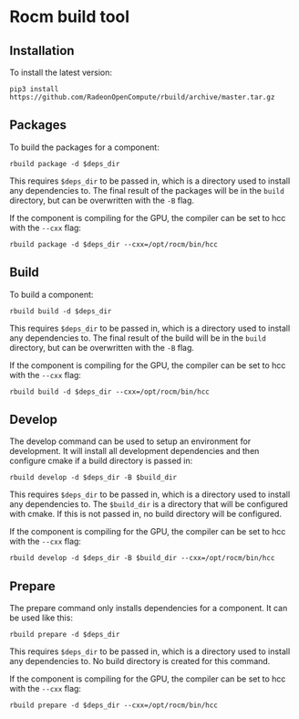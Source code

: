# Rocm build tool

## Installation

To install the latest version:

```
pip3 install https://github.com/RadeonOpenCompute/rbuild/archive/master.tar.gz
```

## Packages

To build the packages for a component:

```
rbuild package -d $deps_dir
```

This requires `$deps_dir` to be passed in, which is a directory used to install any dependencies to. The final result of the packages will be in the `build` directory, but can be overwritten with the `-B` flag.

If the component is compiling for the GPU, the compiler can be set to hcc with the `--cxx` flag:

```
rbuild package -d $deps_dir --cxx=/opt/rocm/bin/hcc
```

## Build

To build a component:

```
rbuild build -d $deps_dir
```

This requires `$deps_dir` to be passed in, which is a directory used to install any dependencies to. The final result of the build will be in the `build` directory, but can be overwritten with the `-B` flag.


If the component is compiling for the GPU, the compiler can be set to hcc with the `--cxx` flag:

```
rbuild build -d $deps_dir --cxx=/opt/rocm/bin/hcc
```

## Develop

The develop command can be used to setup an environment for development. It will install all development dependencies and then configure cmake if a build directory is passed in:

```
rbuild develop -d $deps_dir -B $build_dir
```

This requires `$deps_dir` to be passed in, which is a directory used to install any dependencies to. The `$build_dir` is a directory that will be configured with cmake. If this is not passed in, no build directory will be configured.


If the component is compiling for the GPU, the compiler can be set to hcc with the `--cxx` flag:

```
rbuild develop -d $deps_dir -B $build_dir --cxx=/opt/rocm/bin/hcc
```

## Prepare

The prepare command only installs dependencies for a component. It can be used like this:

```
rbuild prepare -d $deps_dir
```

This requires `$deps_dir` to be passed in, which is a directory used to install any dependencies to. No build directory is created for this command.

If the component is compiling for the GPU, the compiler can be set to hcc with the `--cxx` flag:

```
rbuild prepare -d $deps_dir --cxx=/opt/rocm/bin/hcc
```
